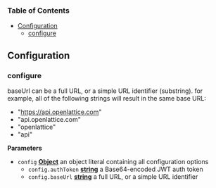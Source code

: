 <!-- Generated by documentation.js. Update this documentation by updating the source code. -->

### Table of Contents

-   [Configuration](#configuration)
    -   [configure](#configure)

## Configuration

### configure

baseUrl can be a full URL, or a simple URL identifier (substring). for example, all of the following strings will
result in the same base URL:

-   "<https://api.openlattice.com>"
-   "api.openlattice.com"
-   "openlattice"
-   "api"

**Parameters**

-   `config` **[Object](https://developer.mozilla.org/en-US/docs/Web/JavaScript/Reference/Global_Objects/Object)** an object literal containing all configuration options
    -   `config.authToken` **[string](https://developer.mozilla.org/en-US/docs/Web/JavaScript/Reference/Global_Objects/String)** a Base64-encoded JWT auth token
    -   `config.baseUrl` **[string](https://developer.mozilla.org/en-US/docs/Web/JavaScript/Reference/Global_Objects/String)** a full URL, or a simple URL identifier
